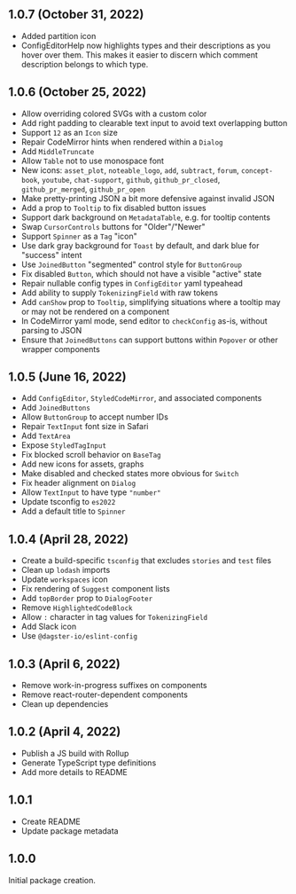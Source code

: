 ## 1.0.7 (October 31, 2022)

- Added partition icon
- ConfigEditorHelp now highlights types and their descriptions as you hover over them. This makes it easier to discern which comment description belongs to which type.
## 1.0.6 (October 25, 2022)

- Allow overriding colored SVGs with a custom color
- Add right padding to clearable text input to avoid text overlapping button
- Support `12` as an `Icon` size
- Repair CodeMirror hints when rendered within a `Dialog`
- Add `MiddleTruncate`
- Allow `Table` not to use monospace font
- New icons: `asset_plot`, `noteable_logo`, `add`, `subtract`, `forum`, `concept-book`, `youtube`, `chat-support`, `github`, `github_pr_closed`, `github_pr_merged`, `github_pr_open`
- Make pretty-printing JSON a bit more defensive against invalid JSON
- Add a prop to `Tooltip` to fix disabled button issues
- Support dark background on `MetadataTable`, e.g. for tooltip contents
- Swap `CursorControls` buttons for "Older"/"Newer"
- Support `Spinner` as a `Tag` "icon"
- Use dark gray background for `Toast` by default, and dark blue for "success" intent
- Use `JoinedButton` "segmented" control style for `ButtonGroup`
- Fix disabled `Button`, which should not have a visible "active" state
- Repair nullable config types in `ConfigEditor` yaml typeahead
- Add ability to supply `TokenizingField` with raw tokens
- Add `canShow` prop to `Tooltip`, simplifying situations where a tooltip may or may not be rendered on a component
- In CodeMirror yaml mode, send editor to `checkConfig` as-is, without parsing to JSON
- Ensure that `JoinedButtons` can support buttons within `Popover` or other wrapper components

## 1.0.5 (June 16, 2022)

- Add `ConfigEditor`, `StyledCodeMirror`, and associated components
- Add `JoinedButtons`
- Allow `ButtonGroup` to accept number IDs
- Repair `TextInput` font size in Safari
- Add `TextArea`
- Expose `StyledTagInput`
- Fix blocked scroll behavior on `BaseTag`
- Add new icons for assets, graphs
- Make disabled and checked states more obvious for `Switch`
- Fix header alignment on `Dialog`
- Allow `TextInput` to have type `"number"`
- Update tsconfig to `es2022`
- Add a default title to `Spinner`

## 1.0.4 (April 28, 2022)

- Create a build-specific `tsconfig` that excludes `stories` and `test` files
- Clean up `lodash` imports
- Update `workspaces` icon
- Fix rendering of `Suggest` component lists
- Add `topBorder` prop to `DialogFooter`
- Remove `HighlightedCodeBlock`
- Allow `:` character in tag values for `TokenizingField`
- Add Slack icon
- Use `@dagster-io/eslint-config`

## 1.0.3 (April 6, 2022)

- Remove work-in-progress suffixes on components
- Remove react-router-dependent components
- Clean up dependencies

## 1.0.2 (April 4, 2022)

- Publish a JS build with Rollup
- Generate TypeScript type definitions
- Add more details to README

## 1.0.1

- Create README
- Update package metadata

## 1.0.0

Initial package creation.
